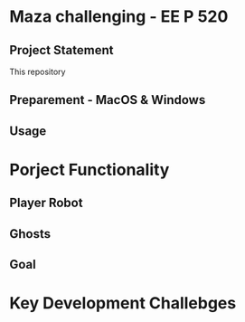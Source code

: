 # Maza challenging - EE P 520


Project Statement
---
This repository 

Preparement - MacOS & Windows
---

Usage
---

Porject Functionality
===

Player Robot
---

Ghosts
---

Goal
---

Key Development Challebges
===


